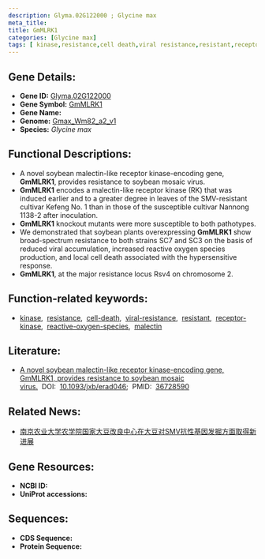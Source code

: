 ```yaml
---
description: Glyma.02G122000 ; Glycine max
meta_title:
title: GmMLRK1
categories: [Glycine max]
tags: [ kinase,resistance,cell death,viral resistance,resistant,receptor kinase,reactive oxygen species,malectin ]
---
```


## Gene Details:
- **Gene ID:**	[Glyma.02G122000](https://ensembl.gramene.org/Triticum_aestivum/Gene/Summary?g=Glyma.02G122000)
- **Gene Symbol:** <u>GmMLRK1</u>
- **Gene Name:** 
- **Genome:** [Gmax_Wm82_a2_v1](https://phytozome-next.jgi.doe.gov/info/Gmax_Wm82_a2_v1)
- **Species:** *Glycine max*

## Functional Descriptions:
   - A novel soybean malectin-like receptor kinase-encoding gene, **GmMLRK1**, provides resistance to soybean mosaic virus.
   - **GmMLRK1** encodes a malectin-like receptor kinase (RK) that was induced earlier and to a greater degree in leaves of the SMV-resistant cultivar Kefeng No. 1 than in those of the susceptible cultivar Nannong 1138-2 after inoculation.
   - **GmMLRK1** knockout mutants were more susceptible to both pathotypes.
   - We demonstrated that soybean plants overexpressing **GmMLRK1** show broad-spectrum resistance to both strains SC7 and SC3 on the basis of reduced viral accumulation, increased reactive oxygen species production, and local cell death associated with the hypersensitive response.
   - **GmMLRK1**, at the major resistance locus Rsv4 on chromosome 2.

## Function-related keywords:
   - [kinase](/tags/kinase/),&nbsp;&nbsp;[resistance](/tags/resistance/),&nbsp;&nbsp;[cell-death](/tags/cell-death/),&nbsp;&nbsp;[viral-resistance](/tags/viral-resistance/),&nbsp;&nbsp;[resistant](/tags/resistant/),&nbsp;&nbsp;[receptor-kinase](/tags/receptor-kinase/),&nbsp;&nbsp;[reactive-oxygen-species](/tags/reactive-oxygen-species/),&nbsp;&nbsp;[malectin](/tags/malectin/)

## Literature:
   - [A novel soybean malectin-like receptor kinase-encoding gene, GmMLRK1, provides resistance to soybean mosaic virus.]( https://academic.oup.com/jxb/article/74/8/2692/7024624)&nbsp;&nbsp;DOI:&nbsp;&nbsp;[10.1093/jxb/erad046](https://academic.oup.com/jxb/article/74/8/2692/7024624);&nbsp;&nbsp;PMID:&nbsp;&nbsp;[36728590](https://pubmed.ncbi.nlm.nih.gov/36728590/)

## Related News:
   - [南京农业大学农学院国家大豆改良中心在大豆对SMV抗性基因发掘方面取得新进展](https://mp.weixin.qq.com/s?__biz=MzIyOTY2NDYyNQ==&mid=2247567953&idx=5&sn=42595a826c391cc821e93d91ce1af249&chksm=587df04caa40f6b58c9ba6bf8494dd6467919ac9e1456c2545b82b704a6091b5a68ade280242&scene=27#wechat_redirect)

## Gene Resources:
- **NCBI ID:**  [](https://www.ncbi.nlm.nih.gov/gene/?term=)
- **UniProt accessions:** [](https://www.uniprot.org/uniprotkb//entry)



## Sequences:
- **CDS Sequence:**
- **Protein Sequence:**
